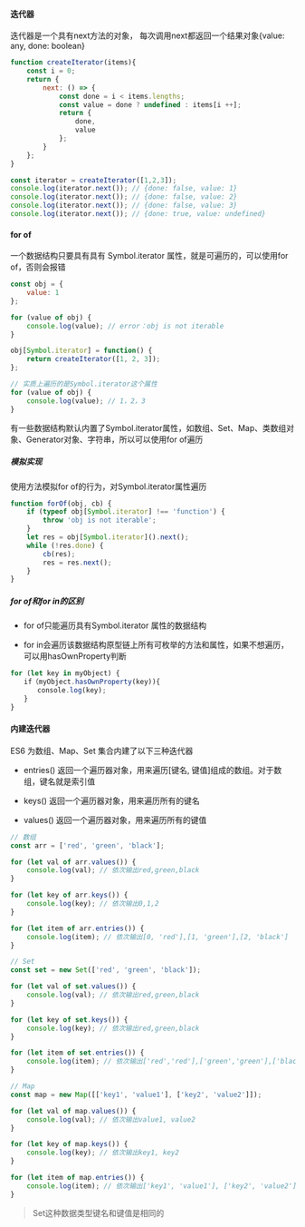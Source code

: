 #### 迭代器

迭代器是一个具有next方法的对象， 每次调用next都返回一个结果对象{value: any, done: boolean}

```js
function createIterator(items){
    const i = 0;
    return {
        next: () => {
            const done = i < items.lengths;
            const value = done ? undefined : items[i ++];
            return {
                done,
                value
            };
        }
    };
}

const iterator = createIterator([1,2,3]);
console.log(iterator.next()); // {done: false, value: 1}
console.log(iterator.next()); // {done: false, value: 2}
console.log(iterator.next()); // {done: false, value: 3}
console.log(iterator.next()); // {done: true, value: undefined}
```

#### for of

一个数据结构只要具有具有 Symbol.iterator 属性，就是可遍历的，可以使用for of，否则会报错

```js
const obj = {
    value: 1
};

for (value of obj) {
    console.log(value); // error：obj is not iterable
}

obj[Symbol.iterator] = function() {
    return createIterator([1, 2, 3]);
};

// 实质上遍历的是Symbol.iterator这个属性
for (value of obj) {
    console.log(value); // 1，2，3
}
```

有一些数据结构默认内置了Symbol.iterator属性，如数组、Set、Map、类数组对象、Generator对象、字符串，所以可以使用for of遍历

##### 模拟实现

使用方法模拟for of的行为，对Symbol.iterator属性遍历

```js
function forOf(obj, cb) {
    if (typeof obj[Symbol.iterator] !== 'function') {
        throw 'obj is not iterable';
    }
    let res = obj[Symbol.iterator]().next();
    while (!res.done) {
        cb(res);
        res = res.next();
    }
}
```

##### for of和for in的区别

- for of只能遍历具有Symbol.iterator 属性的数据结构

- for in会遍历该数据结构原型链上所有可枚举的方法和属性，如果不想遍历，可以用hasOwnProperty判断

```js
for (let key in myObject) {
　　if（myObject.hasOwnProperty(key)){
　　　　console.log(key);
　　}
}
```

#### 内建迭代器

ES6 为数组、Map、Set 集合内建了以下三种迭代器

- entries() 返回一个遍历器对象，用来遍历[键名, 键值]组成的数组。对于数组，键名就是索引值

- keys() 返回一个遍历器对象，用来遍历所有的键名

- values() 返回一个遍历器对象，用来遍历所有的键值

```js
// 数组
const arr = ['red', 'green', 'black'];

for (let val of arr.values()) {
    console.log(val); // 依次输出red,green,black
}

for (let key of arr.keys()) {
    console.log(key); // 依次输出0,1,2
}

for (let item of arr.entries()) {
    console.log(item); // 依次输出[0, 'red'],[1, 'green'],[2, 'black']
}

// Set
const set = new Set(['red', 'green', 'black']);

for (let val of set.values()) {
    console.log(val); // 依次输出red,green,black
}

for (let key of set.keys()) {
    console.log(key); // 依次输出red,green,black
}

for (let item of set.entries()) {
    console.log(item); // 依次输出['red','red'],['green','green'],['black','black']
}

// Map
const map = new Map([['key1', 'value1'], ['key2', 'value2']]);

for (let val of map.values()) {
    console.log(val); // 依次输出value1, value2
}

for (let key of map.keys()) {
    console.log(key); // 依次输出key1, key2
}

for (let item of map.entries()) {
    console.log(item); // 依次输出['key1', 'value1'], ['key2', 'value2']
}
```

> Set这种数据类型键名和键值是相同的